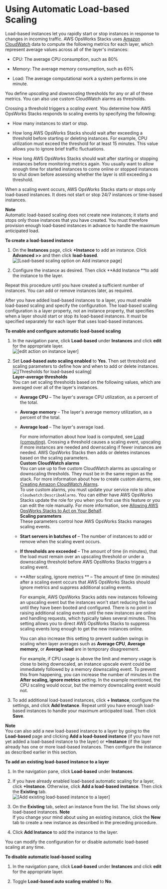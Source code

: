 # Using Automatic Load\-based Scaling<a name="workinginstances-autoscaling-loadbased"></a>

Load\-based instances let you rapidly start or stop instances in response to changes in incoming traffic\. AWS OpsWorks Stacks uses [Amazon CloudWatch](http://aws.amazon.com/cloudwatch/) data to compute the following metrics for each layer, which represent average values across all of the layer's instances:

+ CPU: The average CPU consumption, such as 80%

+ Memory: The average memory consumption, such as 60%

+ Load: The average computational work a system performs in one minute\. 

You define *upscaling* and *downscaling* thresholds for any or all of these metrics\. You can also use custom CloudWatch alarms as thresholds\.

Crossing a threshold triggers a *scaling event*\. You determine how AWS OpsWorks Stacks responds to scaling events by specifying the following:

+ How many instances to start or stop\.

+ How long AWS OpsWorks Stacks should wait after exceeding a threshold before starting or deleting instances\. For example, CPU utilization must exceed the threshold for at least 15 minutes\. This value allows you to ignore brief traffic fluctuations\.

+ How long AWS OpsWorks Stacks should wait after starting or stopping instances before monitoring metrics again\. You usually want to allow enough time for started instances to come online or stopped instances to shut down before assessing whether the layer is still exceeding a threshold\. 

When a scaling event occurs, AWS OpsWorks Stacks starts or stops only load\-based instances\. It does not start or stop 24/7 instances or time\-based instances\. 

**Note**  
Automatic load\-based scaling does not create new instances; it starts and stops only those instances that you have created\. You must therefore provision enough load\-based instances in advance to handle the maximum anticipated load\.

**To create a load\-based instance**

1. On the **Instances** page, click **\+Instance** to add an instance\. Click **Advanced >>** and then click **load\-based**\.  
![\[Load-based scaling option on Add instance page\]](http://docs.aws.amazon.com/opsworks/latest/userguide/images/load_based_instances.png)

1. Configure the instance as desired\. Then click **Add Instance **to add the instance to the layer\.

Repeat this procedure until you have created a sufficient number of instances\. You can add or remove instances later, as required\.

After you have added load\-based instances to a layer, you must enable load\-based scaling and specify the configuration\. The load\-based scaling configuration is a layer property, not an instance property, that specifies when a layer should start or stop its load\-based instances\. It must be specified separately for each layer that uses load\-based instances\. 

**To enable and configure automatic load\-based scaling**

1. In the navigation pane, click **Load\-based** under **Instances** and click **edit** for the appropriate layer\.  
![\[edit action on instance layer\]](http://docs.aws.amazon.com/opsworks/latest/userguide/images/load_based.png)

1. Set **Load\-based auto scaling enabled** to **Yes**\. Then set threshold and scaling parameters to define how and when to add or delete instances\.  
![\[Thresholds for load-based scaling\]](http://docs.aws.amazon.com/opsworks/latest/userguide/images/load_based_config.png)  
**Layer\-average thresholds**  
You can set scaling thresholds based on the following values, which are averaged over all of the layer's instances\.  

   + **Average CPU** – The layer's average CPU utilization, as a percent of the total\.

   + **Average memory** – The layer's average memory utilization, as a percent of the total\.

   + **Average load** – The layer's average load\.

     For more information about how load is computed, see [Load \(computing\)](http://en.wikipedia.org/wiki/Load_(computing))\.
Crossing a threshold causes a scaling event, upscaling if more instances are needed and downscaling if fewer instances are needed\. AWS OpsWorks Stacks then adds or deletes instances based on the scaling parameters\.  
**Custom CloudWatch alarms**  
You can use up to five custom CloudWatch alarms as upscaling or downscaling thresholds\. They must be in the same region as the stack\. For more information about how to create custom alarms, see [Creating Amazon CloudWatch Alarms](http://docs.aws.amazon.com/AmazonCloudWatch/latest/DeveloperGuide/AlarmThatSendsEmail.html)\.  
To use custom alarms, you must update your service role to allow `cloudwatch:DescribeAlarms`\. You can either have AWS OpsWorks Stacks update the role for you when you first use this feature or you can edit the role manually\. For more information, see [Allowing AWS OpsWorks Stacks to Act on Your Behalf](opsworks-security-servicerole.md)\.  
**Scaling parameters**  
These parameters control how AWS OpsWorks Stacks manages scaling events\.  

   + **Start servers in batches of** – The number of instances to add or remove when the scaling event occurs\.

   + **If thresholds are exceeded** – The amount of time \(in minutes\), that the load must remain over an upscaling threshold or under a downscaling threshold before AWS OpsWorks Stacks triggers a scaling event\.

   + **After scaling, ignore metrics ** – The amount of time \(in minutes\) after a scaling event occurs that AWS OpsWorks Stacks should ignore metrics and suppress additional scaling events\.

     For example, AWS OpsWorks Stacks adds new instances following an upscaling event but the instances won't start reducing the load until they have been booted and configured\. There is no point in raising additional scaling events until the new instances are online and handling requests, which typically takes several minutes\. This setting allows you to direct AWS OpsWorks Stacks to suppress scaling events long enough to get the new instances online\.

     You can also increase this setting to prevent sudden swings in scaling when layer averages such as **Average CPU**, **Average memory**, or **Average load** are in temporary disagreement\.

     For example, if CPU usage is above the limit and memory usage is close to being downscaled, an instance upscale event could be immediately followed by a memory downscaling event\. To prevent this from happening, you can increase the number of minutes in the **After scaling, ignore metrics** setting\. In the example mentioned, the CPU scaling would occur, but the memory downscaling event would not\.

1. To add additional load\-based instances, click **\+ Instance**, configure the settings, and click **Add Instance**\. Repeat until you have enough load\-based instances to handle your maximum anticipated load\. Then click **Save**\.

**Note**  
You can also add a new load\-based instance to a layer by going to the **Load\-based** page and clicking **Add a load\-based instance** \(if you have not yet added a load\-based instance to the layer\) or **\+Instance** \(if the layer already has one or more load\-based instances\. Then configure the instance as described earlier in this section\.

**To add an existing load\-based instance to a layer**

1. In the navigation pane, click **Load\-based** under **Instances**\.

1. If you have already enabled load\-based automatic scaling for a layer, click **\+Instance**\. Otherwise, click **Add a load\-based instance**\. Then click the **Existing** tab\.  
![\[Add existing load-based instance to a layer\]](http://docs.aws.amazon.com/opsworks/latest/userguide/images/load_based_instances_existing.png)

1. On the **Existing** tab, select an instance from the list\. The list shows only load\-based instances\.
**Note**  
If you change your mind about using an existing instance, click the **New** tab to create a new instance as described in the preceding procedure\.

1. Click **Add Instance** to add the instance to the layer\.

You can modify the configuration for or disable automatic load\-based scaling at any time\.

**To disable automatic load\-based scaling**

1. In the navigation pane, click **Load\-based** under **Instances** and click **edit** for the appropriate layer\.

1. Toggle **Load\-based auto scaling enabled** to **No**\.